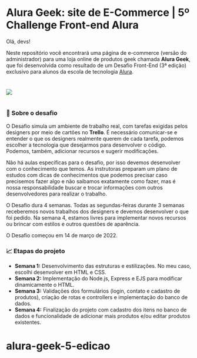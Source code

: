 # Alura Geek: site de E-Commerce | 5º Challenge Front-end Alura

Olá, devs!

Neste repositório você encontrará uma página de e-commerce (versão do administrador) para uma loja online de produtos geek chamada **Alura Geek**, que foi desenvolvida como resultado de um Desafio Front-End (3ª edição) exclusivo para alunos da escola de tecnologia [Alura](https://www.alura.com.br).
#

![](https://raw.githubusercontent.com/sucodelarangela/alura-geek/master/public/images/og-image.png#vitrinedev)
#
### 🦾 Sobre o desafio

O Desafio simula um ambiente de trabalho real, com tarefas exigidas pelos designers por meio de cartões no **Trello**. É necessário comunicar-se e entender o que os designers realmente querem de cada tarefa, podemos escolher a tecnologia que desejarmos para desenvolver o código. Podemos, também, adicionar recursos e sugerir modificações.

Não há aulas específicas para o desafio, por isso devemos desenvolver com o conhecimento que temos. As instrutoras preparam um plano de estudos com dicas de conhecimentos que podemos precisar caso precisemos fazer algo e não saibamos exatamente como fazer, mas é nossa responsabilidade buscar e trocar informações com outros desenvolvedores para realizar o trabalho.

O Desafio dura 4 semanas. Todas as segundas-feiras durante 3 semanas receberemos novos trabalhos dos designers e devemos desenvolver o que foi pedido. Na semana 4, estamos livres para implementar novos recursos ou brincar com estilos e outros questões de aparência.

O Desafio começou em 14 de março de 2022.

### 📈 Etapas do projeto

-   **Semana 1:** Desenvolvimento das estruturas e estilizações. No meu caso, escolhi desenvolver em HTML e CSS.
-   **Semana 2:** Implementação do Node.js, Express e EJS para modificar dinamicamente o HTML.
-   **Semana 3:** Validações dos formulários (login, contato e cadastro de produtos), criação de rotas e controllers e implementação do banco de dados.
-   **Semana 4:** Finalização do projeto com cadastro dos itens no banco de dados e funcionalidade de adicionar mais produtos e/ou editar produtos existentes.

# alura-geek-5-edicao
